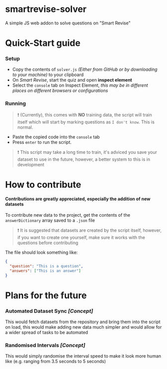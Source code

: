 # smartrevise-solver
A simple JS web addon to solve questions on "Smart Revise"

# Quick-Start guide
### Setup
- Copy the contents of `solver.js` *(Either from GitHub or by downloading to your machine)* to your clipboard
- On *Smart Revise*, start the quiz and open **inspect element**
- Select the `console` tab on Inspect Element, *this may be in different places on different browsers or configurations*

### Running
>:exclamation: (Currently), this comes with **NO** training data, the script will train itself which will start by marking questions as `I don't know`. This is normal.

- Paste the copied code into the `console` tab
- Press `enter` to run the script.

>:exclamation: This script may take a long time to train, it's adviced you save your dataset to use in the future, however, a better system to this is in development

# How to contribute
#### Contributions are greatly appreciated, especially the addition of new datasets
To contribute new data to the project, get the contents of the `answerDictionary` array saved to a `.json` file <br>
>:exclamation: It is suggested that datasets are created by the script itself, however, if you want to create one yourself, make sure it works with the questions before contributing

The file should look something like:
```json
{
  "question": "This is a question",
  "answers": ["This is an answer"]
}
```


# Plans for the future
### Automated Dataset Sync *[Concept]*
This would fetch datasets from the repository and bring them into the script on load, this would make adding new data much simpler and would allow for a wider spread of tasks to be automated

### Randomised Intervals *[Concept]*
This would simply randomise the interval speed to make it look more human like (e.g. ranging from 3.5 seconds to 5 seconds)
